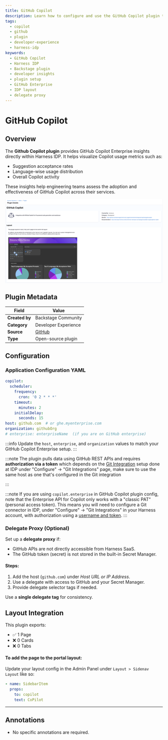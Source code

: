 ```yaml
---
title: GitHub Copilot 
description: Learn how to configure and use the GitHub Copilot plugin to view usage insights in Harness Internal Developer Portal (IDP).
tags:
  - copilot
  - github
  - plugin
  - developer-experience
  - harness-idp
keywords:
  - GitHub Copilot
  - Harness IDP
  - Backstage plugin
  - developer insights
  - plugin setup
  - GitHub Enterprise
  - IDP layout
  - delegate proxy
---
```

# GitHub Copilot 

## Overview

The **Github Copilot plugin** provides GitHub Copilot Enterprise insights directly within Harness IDP. It helps visualize Copilot usage metrics such as:

- Suggestion acceptance rates  
- Language-wise usage distribution  
- Overall Copilot activity  

These insights help engineering teams assess the adoption and effectiveness of GitHub Copilot across their services.

![github-copilot](./static/github-copilot.png)

## Plugin Metadata

| Field         | Value                |
|---------------|----------------------|
| **Created by** | Backstage Community  |
| **Category**   | Developer Experience |
| **Source**     | [GitHub](https://github.com/backstage/community-plugins/tree/main/workspaces/copilot/plugins/copilot)               |
| **Type**       | Open-source plugin   |



## Configuration

### Application Configuration YAML


```yaml
copilot:
  scheduler:
    frequency:
      cron: '0 2 * * *'
    timeout:
      minutes: 2
    initialDelay:
      seconds: 15
host: github.com  # or ghe.myenterprise.com
organization: githubOrg
# enterprise: enterpriseName  (if you are on GitHub enterprise)

```

:::info 
Update the `host`, `enterprise`, and `organization` values to match your GitHub Copilot Enterprise setup.
:::

:::note 
The plugin pulls data using GitHub REST APIs and requires **authorization via a token** which depends on the [Git Integration](https://developer.harness.io/docs/internal-developer-portal/get-started/setup-git-integration#connector-setup) setup done at IDP under "Configure" -> "Git Integrations" page, make sure to use the same host as one that's configured in the Git integration

:::

:::note 
If you are using `copilot.enterprise` in GitHub Copilot plugin config, note that the Enterprise API for Copilot only works with a "classic PAT" (personal access token). This means you will need to configure a Git connector in IDP, under "Configure" -> "Git Integrations" in your Harness account, with authorization using a [username and token](https://developer.harness.io/docs/platform/connectors/code-repositories/ref-source-repo-provider/git-hub-connector-settings-reference/#authentication).
:::

### Delegate Proxy (Optional)

Set up a **delegate proxy** if:

* GitHub APIs are not directly accessible from Harness SaaS.
* The GitHub token (secret) is not stored in the built-in Secret Manager.

#### Steps:

1. Add the host (`github.com`) under *Host URL or IP Address*.
2. Use a delegate with access to GitHub and your Secret Manager.
3. Provide delegate selector tags if needed.

Use a **single delegate tag** for consistency.


## Layout Integration

This plugin exports:

* ✅ 1 Page
* ❌ 0 Cards
* ❌ 0 Tabs

#### To add the page to the portal layout:

Update your layout config in the Admin Panel under `Layout > Sidenav Layout` like so:

```yaml
- name: SidebarItem
  props:
    to: copilot
    text: CoPilot
```

<!-- > By default, the page is added to **service** and **website** layouts. You can modify this from **Layout Management** — reorder, remove, or reassign the page to different entity types as needed. -->

---

## Annotations

* No specific annotations are required.

